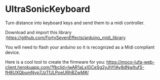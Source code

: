 # UltraSonicKeyboard

Turn distance into keyboard keys and send them to a midi controller.

Download and import this library :https://github.com/FortySevenEffects/arduino_midi_library 

You will need to flash your arduino so it is recognized as a Midi compliant device.

Here is a cool tool to create the firmware for you: https://moco-lufa-web-client.herokuapp.com/?fbclid=IwAR1aLxlGCeSg2yJhYIAy8dNwltufS-fH8UXQbumNyp7JzTfJLPoeURhBZwM#/

